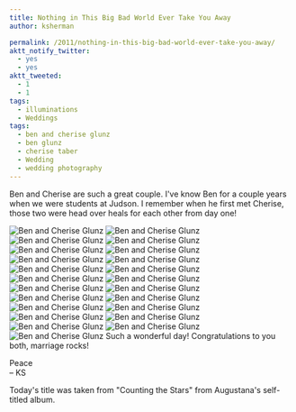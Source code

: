 ```yaml
---
title: Nothing in This Big Bad World Ever Take You Away
author: ksherman

permalink: /2011/nothing-in-this-big-bad-world-ever-take-you-away/
aktt_notify_twitter:
  - yes
  - yes
aktt_tweeted:
  - 1
  - 1
tags:
  - illuminations
  - Weddings
tags:
  - ben and cherise glunz
  - ben glunz
  - cherise taber
  - Wedding
  - wedding photography
---
```

Ben and Cherise are such a great couple. I've know Ben for a couple years when we were students at Judson. I remember when he first met Cherise, those two were head over heals for each other from day one!

<img class="aligncenter" src="https://s3-us-west-2.amazonaws.com/assets.kshermphoto.com/2011PostsImages/June/GlunzWedding-21.jpg" alt="Ben and Cherise Glunz" />  
<img class="aligncenter" src="https://s3-us-west-2.amazonaws.com/assets.kshermphoto.com/2011PostsImages/June/GlunzWedding-1.jpg" alt="Ben and Cherise Glunz" />  
<img class="aligncenter" src="https://s3-us-west-2.amazonaws.com/assets.kshermphoto.com/2011PostsImages/June/GlunzWedding-2.jpg" alt="Ben and Cherise Glunz" />  
<img class="aligncenter" src="https://s3-us-west-2.amazonaws.com/assets.kshermphoto.com/2011PostsImages/June/GlunzWedding-3.jpg" alt="Ben and Cherise Glunz" />  
<img class="aligncenter" src="https://s3-us-west-2.amazonaws.com/assets.kshermphoto.com/2011PostsImages/June/GlunzWedding-4.jpg" alt="Ben and Cherise Glunz" />  
<img class="aligncenter" src="https://s3-us-west-2.amazonaws.com/assets.kshermphoto.com/2011PostsImages/June/diphoriz.jpg" alt="Ben and Cherise Glunz" />  
<img class="aligncenter" src="https://s3-us-west-2.amazonaws.com/assets.kshermphoto.com/2011PostsImages/June/GlunzWedding-5.jpg" alt="Ben and Cherise Glunz" />  
<img class="aligncenter" src="https://s3-us-west-2.amazonaws.com/assets.kshermphoto.com/2011PostsImages/June/GlunzWedding-6.jpg" alt="Ben and Cherise Glunz" />  
<img class="aligncenter" src="https://s3-us-west-2.amazonaws.com/assets.kshermphoto.com/2011PostsImages/June/GlunzWedding-7.jpg" alt="Ben and Cherise Glunz" />  
<img class="aligncenter" src="https://s3-us-west-2.amazonaws.com/assets.kshermphoto.com/2011PostsImages/June/GlunzWedding-8.jpg" alt="Ben and Cherise Glunz" />  
<img class="aligncenter" src="https://s3-us-west-2.amazonaws.com/assets.kshermphoto.com/2011PostsImages/June/GlunzWedding-9.jpg" alt="Ben and Cherise Glunz" />  
<img class="aligncenter" src="https://s3-us-west-2.amazonaws.com/assets.kshermphoto.com/2011PostsImages/June/GlunzWedding-10.jpg" alt="Ben and Cherise Glunz" />  
<img class="aligncenter" src="https://s3-us-west-2.amazonaws.com/assets.kshermphoto.com/2011PostsImages/June/GlunzWedding-11.jpg" alt="Ben and Cherise Glunz" />  
<img class="aligncenter" src="https://s3-us-west-2.amazonaws.com/assets.kshermphoto.com/2011PostsImages/June/GlunzWedding-12.jpg" alt="Ben and Cherise Glunz" />  
<img class="aligncenter" src="https://s3-us-west-2.amazonaws.com/assets.kshermphoto.com/2011PostsImages/June/GlunzWedding-13.jpg" alt="Ben and Cherise Glunz" />  
<img class="aligncenter" src="https://s3-us-west-2.amazonaws.com/assets.kshermphoto.com/2011PostsImages/June/GlunzWedding-14.jpg" alt="Ben and Cherise Glunz" />  
<img class="aligncenter" src="https://s3-us-west-2.amazonaws.com/assets.kshermphoto.com/2011PostsImages/June/GlunzWedding-15.jpg" alt="Ben and Cherise Glunz" />  
<img class="aligncenter" src="https://s3-us-west-2.amazonaws.com/assets.kshermphoto.com/2011PostsImages/June/GlunzWedding-16.jpg" alt="Ben and Cherise Glunz" />  
<img class="aligncenter" src="https://s3-us-west-2.amazonaws.com/assets.kshermphoto.com/2011PostsImages/June/GlunzWedding-17.jpg" alt="Ben and Cherise Glunz" />  
<img class="aligncenter" src="https://s3-us-west-2.amazonaws.com/assets.kshermphoto.com/2011PostsImages/June/GlunzWedding-18.jpg" alt="Ben and Cherise Glunz" />  
<img class="aligncenter" src="https://s3-us-west-2.amazonaws.com/assets.kshermphoto.com/2011PostsImages/June/GlunzWedding-19.jpg" alt="Ben and Cherise Glunz" />  
<img class="aligncenter" src="https://s3-us-west-2.amazonaws.com/assets.kshermphoto.com/2011PostsImages/June/GlunzWedding-20.jpg" alt="Ben and Cherise Glunz" />  
<img class="aligncenter" src="https://s3-us-west-2.amazonaws.com/assets.kshermphoto.com/2011PostsImages/June/GlunzWedding-22.jpg" alt="Ben and Cherise Glunz" />  
Such a wonderful day! Congratulations to you both, marriage rocks!

Peace  
– KS

Today's title was taken from "Counting the Stars" from Augustana's self-titled album.